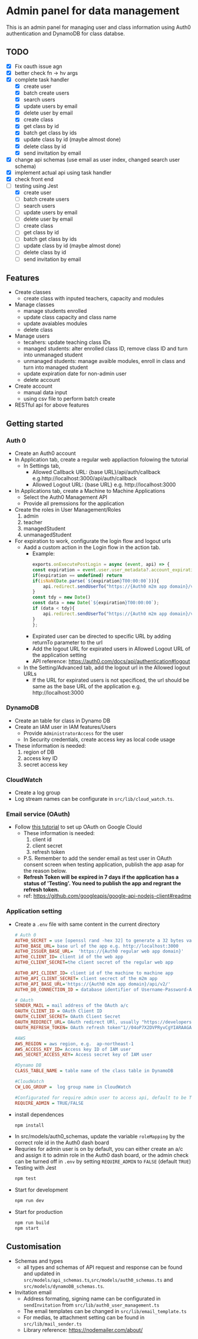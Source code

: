 # Admin panel for data management

This is an admin panel for managing user and class information using Auth0 authentication and DynamoDB for class databse.


## TODO

- [x] Fix oauth issue agn
- [x] better check fn -> hv args
- [x] complete task handler
    - [x] create user
    - [x] batch create users
    - [x] search users
    - [x] update users by email
    - [x] delete user by email
    - [x] create class
    - [x] get class by id
    - [x] batch get class by ids
    - [x] update class by id (maybe almost done)
    - [x] delete class by id
    - [x] send invitation by email
- [x] change api schemas (use email as user index, changed search user schema)
- [x] implement actual api using task handler
- [x] check front end
- [ ] testing using Jest 
    - [x] create user
    - [ ] batch create users
    - [ ] search users
    - [ ] update users by email
    - [ ] delete user by email
    - [ ] create class
    - [ ] get class by id
    - [ ] batch get class by ids
    - [ ] update class by id (maybe almost done)
    - [ ] delete class by id
    - [ ] send invitation by email

## Features
- Create classes 
    - create class with inputed teachers, capacity and modules
- Manage classes 
    - manage students enrolled
    - update class capacity and class name
    - update avaiables modules
    - delete class
- Manage users
    - tecahers: update teaching class IDs
    - managed students: alter enrolled class ID, remove class ID and turn into unmanaged student
    - unmanaged students: manage avaible modules, enroll in class and turn into managed student
    - update expiration date for non-admin user
    - delete account
- Create account
    - manual data input
    - using csv file to perform batch create
- RESTful api for above features


## Getting started
### Auth 0 
- Create an Auth0 account
- In Application tab, create a regular web appliaction folowing the tutorial
    - In Settings tab,
        - Allowed Callback URL: {base URL}/api/auth/callback e.g.http://localhost:3000/api/auth/callback
        - Allowed Logout URL: {base URL} e.g. http://localhost:3000
- In Applications tab, create a Machine to Machine Applications
    - Select the Auth0 Management API
    - Provide all premssions for the application
- Create the roles in User Management/Roles
    <ol>
    <li>admin
    <li>teacher
    <li>managedStudent
    <li>unmanagedStudent
    </ol>
- For expiration to work, configurate the login flow and logout urls
    - Aadd a custom action in the Login flow in the action tab.
         - Example:
            ```js
            exports.onExecutePostLogin = async (event, api) => {
            const expiration = event.user.user_metadata?.account_expiration_date
            if(expiration == undefined) return
            if(isNaN(Date.parse(`${expiration}T00:00:00`))){
                api.redirect.sendUserTo("https://{Auth0 m2m app domain}/v2/logout")
            }
            const tdy = new Date()
            const data = new Date(`${expiration}T00:00:00`);
            if (data < tdy){
                api.redirect.sendUserTo("https://{Auth0 m2m app domain}/v2/logout")
            }
            };
            ```
        - Expirated user can be directed to specific URL by adding returnTo	parameter to the url
        - Add the logout URL for expirated users in Allowed Logout URL of the application setting
        - API reference: <https://auth0.com/docs/api/authentication#logout>
    - In the Setting/Advanced tab, add the logout url in the Allowed logout URLs
        - If the URL for expirated users is not specificed, the url should be same as the base URL of the application e.g. http://localhost:3000

### DynamoDB
- Create an table for class in Dynamo DB
- Create an IAM user in IAM features/Users
    - Provide `AdministratorAccess` for the user
    - In Security credentials, create access key as local code usage
- These information is needed:
    <ol>
    <li>region of DB
    <li>access key ID 
    <li>secret access key
    </ol>

### CloudWatch
- Create a log group
- Log stream names can be configurate  in `src/lib/cloud_watch.ts`.

### Email service (OAuth)
- Follow  [this tutorial](https://www.youtube.com/watch?v=-rcRf7yswfM&t=747s&ab_channel=MafiaCodes) to set up OAuth on Google Clould
    - These information is needed:
        <ol>
        <li>client id
        <li>client secret
        <li>refresh token
        </ol>
    - P.S. Remember to add the sender email as test user in OAuth consent screen when testing application, publish the app asap for the reason below.
    - <b>Refresh Token will be expired in 7 days if the application has a status of 'Testing'. You need to publish the app and regrant the refresh token. </b>
    - ref: <https://github.com/googleapis/google-api-nodejs-client#readme>
    
### Application setting
- Create a `.env` file with same content in the current directory
    ```ini
   # Auth 0 
    AUTH0_SECRET = use [openssl rand -hex 32] to generate a 32 bytes value
    AUTH0_BASE_URL= base url of the app e.g. http://localhost:3000 
    AUTH0_ISSUER_BASE_URL=  'https://{Auth0 regular web app domain}' 
    AUTH0_CLIENT_ID= client id of the web app
    AUTH0_CLIENT_SECRET=the client secret of the regular web app

    AUTH0_API_CLIENT_ID= client id of the machine to machine app
    AUTH0_API_CLIENT_SECRET= client secrect of the m2m app
    AUTH0_API_BASE_URL='https://{Auth0 m2m app domain}/api/v2/'
    AUTH0_DB_CONNECTION_ID = database identifier of Username-Password-Authentication

    # OAuth
    SENDER_MAIL = mail address of the OAuth a/c
    OAUTH_CLIENT_ID = OAuth Client ID
    OAUTH_CLIENT_SECRET= OAuth Client Secret
    OAUTH_REDIRECT_URL= OAuth redirect URl, usually "https://developers.google.com/oauthplayground"
    OAUTH_REFRESH_TOKEN= OAuth refresh token"1//04oP7X2DVPRyvCgYIARAAGAQSNwF-L9IrjpxZVOu3IfVs125zhl6kbnMGuuQXjuo16rOfKbMkoEPq1322Q_ovz5mSbhu10far1pY"

    #AWS
    AWS_REGION = aws region, e.g.  ap-northeast-1
    AWS_ACCESS_KEY_ID= Access key ID of IAM user
    AWS_SECRET_ACCESS_KEY= Access secret key of IAM user

    #Dynamo DB
    CLASS_TABLE_NAME = table name of the class table in DynamoDB

    #CloudWatch
    CW_LOG_GROUP =  log group name in CloudWatch

    #Configurated for require admin user to access api, default to be True if not set
    REQUIRE_ADMIN = TRUE/FALSE
    ```
- install dependences
    ```bash
    npm install
    ```
- In src/models/auth0_schemas, update the variable `roleMapping` by the correct role id in the Auth0 dash board
- Requries for admin user is on by default, you can either create an a/c and assign it to admin role in the Auth0 dash board, or the admin check can be turned off in `.env` by setting `REQUIRE_ADMIN` to `FALSE` (default `TRUE`)
- Testing with Jest
    ```bash
    npm test
    ```
- Start for development
    ```bash
    npm run dev
    ```
- Start for production
    ```bash
    npm run build
    npm start
    ```

## Customisation
- Schemas and types
    - all types and schemas of API request and response can be found and updated in `src/models/api_schemas.ts`,`src/models/auth0_schemas.ts` and `src/models/dynamoDB_schemas.ts`.
- Invitation email
    - Address formating, signing name can be configurated in `sendInvitation` from `src/lib/auth0_user_management.ts`
    - The email templates can be changed in `src/lib/email_template.ts`
    - For medias, te attachment setting can be found in `src/lib/mail_sender.ts`
    - Library reference: <https://nodemailer.com/about/>

